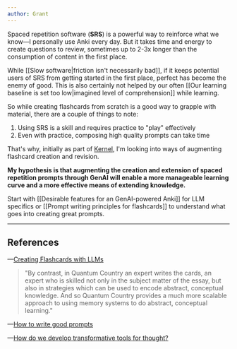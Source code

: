 ```yaml
---
author: Grant
---
```

Spaced repetition software (**SRS**) is a powerful way to reinforce what we know—I personally use Anki every day. But it takes time and energy to create questions to review, sometimes up to 2-3x longer than the consumption of content in the first place. 

While [[Slow software|friction isn't necessarily bad]], if it keeps potential users of SRS from getting started in the first place, perfect has become the enemy of good. This is also certainly not helped by our often [[Our learning baseline is set too low|imagined level of comprehension]] while learning.

So while creating flashcards from scratch is a good way to grapple with material, there are a couple of things to note:
1. Using SRS is a skill and requires practice to "play" effectively
2. Even with practice, composing high quality prompts can take time

That's why, initially as part of [Kernel](https://www.kernel.community/en/), I'm looking into ways of augmenting flashcard creation and revision.

**My hypothesis is that augmenting the creation and extension of spaced repetition prompts through GenAI will enable a more manageable learning curve and a more effective means of extending knowledge.**

Start with [[Desirable features for an GenAI-powered Anki]] for LLM specifics or [[Prompt writing principles for flashcards]] to understand what goes into creating great prompts.

---
## References

—[Creating Flashcards with LLMs](https://www.lesswrong.com/posts/hGhBhLsgNWLCJ3g9b/creating-flashcards-with-llms)

> "By contrast, in Quantum Country an expert writes the cards, an expert who is skilled not only in the subject matter of the essay, but also in strategies which can be used to encode abstract, conceptual knowledge. And so Quantum Country provides a much more scalable approach to using memory systems to do abstract, conceptual learning."

—[How to write good prompts](https://andymatuschak.org/prompts/)

—[How do we develop transformative tools for thought?](https://numinous.productions/ttft)
